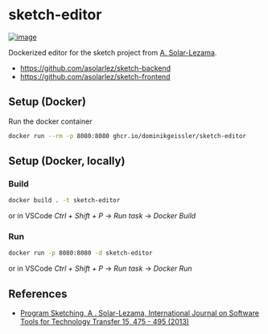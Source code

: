 # sketch-editor
[![image](https://github.com/dominikgeissler/sketch-editor/actions/workflows/docker-build.yml/badge.svg?branch=main)](https://github.com/dominikgeissler/sketch-editor/actions/workflows/docker-build.yml)

Dockerized editor for the sketch project from [A. Solar-Lezama](https://people.csail.mit.edu/asolar/).

* https://github.com/asolarlez/sketch-backend
* https://github.com/asolarlez/sketch-frontend


## Setup (Docker)
Run the docker container

```bash
docker run --rm -p 8080:8080 ghcr.io/dominikgeissler/sketch-editor
```

## Setup (Docker, locally)
### Build
```bash
docker build . -t sketch-editor
```
or in VSCode _Ctrl + Shift + P_ -> _Run task_ -> _Docker Build_

### Run
```bash
docker run -p 8080:8080 -d sketch-editor
```
or in VSCode _Ctrl + Shift + P_ -> _Run task_ -> _Docker Run_


## References
* [Program Sketching, A . Solar-Lezama, International Journal on Software Tools for Technology Transfer 15, 475 - 495 (2013)](https://doi.org/10.1007/s10009-012-0249-7)
